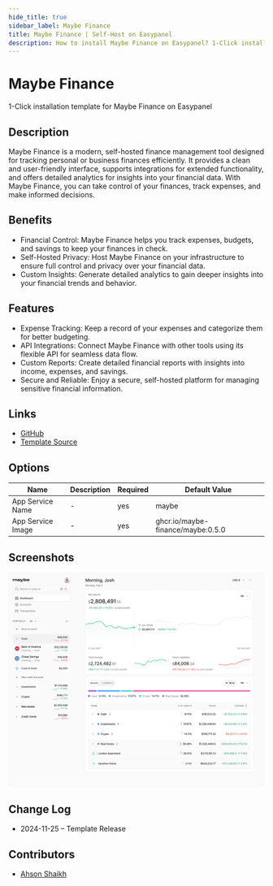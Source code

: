 ```yaml
---
hide_title: true
sidebar_label: Maybe Finance
title: Maybe Finance | Self-Host on Easypanel
description: How to install Maybe Finance on Easypanel? 1-Click installation template for Maybe Finance on Easypanel
---
```


<!-- generated -->

# Maybe Finance

1-Click installation template for Maybe Finance on Easypanel

## Description

Maybe Finance is a modern, self-hosted finance management tool designed for tracking personal or business finances efficiently. It provides a clean and user-friendly interface, supports integrations for extended functionality, and offers detailed analytics for insights into your financial data. With Maybe Finance, you can take control of your finances, track expenses, and make informed decisions.

## Benefits

- Financial Control: Maybe Finance helps you track expenses, budgets, and savings to keep your finances in check.
- Self-Hosted Privacy: Host Maybe Finance on your infrastructure to ensure full control and privacy over your financial data.
- Custom Insights: Generate detailed analytics to gain deeper insights into your financial trends and behavior.

## Features

- Expense Tracking: Keep a record of your expenses and categorize them for better budgeting.
- API Integrations: Connect Maybe Finance with other tools using its flexible API for seamless data flow.
- Custom Reports: Create detailed financial reports with insights into income, expenses, and savings.
- Secure and Reliable: Enjoy a secure, self-hosted platform for managing sensitive financial information.

## Links

- [GitHub](https://github.com/maybe-finance/maybe)
- [Template Source](https://github.com/easypanel-io/templates/tree/main/templates/maybe-finance)

## Options

Name | Description | Required | Default Value
-|-|-|-
App Service Name | - | yes | maybe
App Service Image | - | yes | ghcr.io/maybe-finance/maybe:0.5.0

## Screenshots

![Maybe Finance Screenshot](./assets/screenshot.png)

## Change Log

- 2024-11-25 – Template Release

## Contributors

- [Ahson Shaikh](https://github.com/Ahson-Shaikh)
